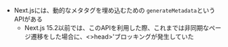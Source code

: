 - Next.jsには、動的なメタタグを埋め込むための `generateMetadata`というAPIがある
	- Next.js 15.2以前では、このAPIを利用した際、これまでは非同期なページ遷移をした場合に、<>head>'ブロッキングが発生していた